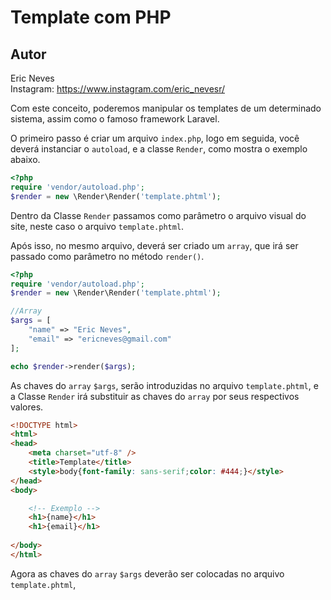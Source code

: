 Template com PHP
==========

Autor
----------
Eric Neves  
Instagram: https://www.instagram.com/eric_nevesr/

Com este conceito, poderemos manipular os templates de um determinado sistema, assim como o famoso framework Laravel.

O primeiro passo é criar um arquivo `index.php`, logo em seguida, você deverá instanciar o `autoload`, e a classe `Render`, como mostra o  exemplo abaixo.

```php
<?php 
require 'vendor/autoload.php';
$render = new \Render\Render('template.phtml');
```

Dentro da Classe `Render` passamos como parâmetro o arquivo visual do site, neste caso o arquivo `template.phtml`.

Após isso, no mesmo arquivo, deverá ser criado um `array`, que irá ser passado como parâmetro no método `render()`. 

```php
<?php 
require 'vendor/autoload.php';
$render = new \Render\Render('template.phtml');

//Array
$args = [
    "name" => "Eric Neves",
    "email" => "ericneves@gmail.com"
];

echo $render->render($args);

```

As chaves do `array` `$args`, serão introduzidas no arquivo `template.phtml`, e a Classe `Render` irá substituir as chaves do `array` por seus respectivos valores.

```html
<!DOCTYPE html>
<html>
<head>
    <meta charset="utf-8" />
    <title>Template</title>
    <style>body{font-family: sans-serif;color: #444;}</style>
</head>
<body>

    <!-- Exemplo -->
    <h1>{name}</h1>
    <h1>{email}</h1>
    
</body>
</html>
```

Agora as chaves do `array` `$args` deverão ser colocadas no arquivo `template.phtml`, 
